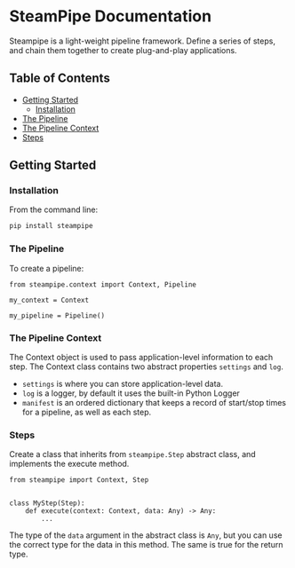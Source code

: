 # SteamPipe Documentation
Steampipe is a light-weight pipeline framework. Define a series of steps, and chain them together to create plug-and-play applications.

## Table of Contents
* [Getting Started](#getting-started)
    * [Installation](#installation)
* [The Pipeline](#the-pipeline)
* [The Pipeline Context](#the-pipeline-context)
* [Steps](steps)

## Getting Started

### Installation

From the command line:
```sh
pip install steampipe
```

### The Pipeline

To create a pipeline:

```
from steampipe.context import Context, Pipeline

my_context = Context

my_pipeline = Pipeline()
```

### The Pipeline Context
The Context object is used to pass application-level information to each step. The Context class contains two abstract properties `settings` and `log`.

* `settings` is where you can store application-level data.
* `log` is a logger, by default it uses the built-in Python Logger
* `manifest` is an ordered dictionary that keeps a record of start/stop times for a pipeline, as well as each step.



### Steps
Create a class that inherits from `steampipe.Step` abstract class, and implements the execute method.

```
from steampipe import Context, Step


class MyStep(Step):
    def execute(context: Context, data: Any) -> Any:
        ...
```

The type of the `data` argument in the abstract class is `Any`, but you can use the correct type for the data in this method. The same is true for the return type.